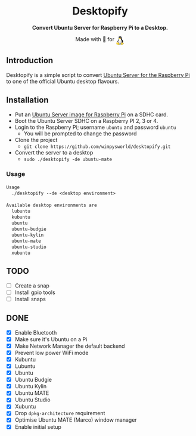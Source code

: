 <h1 align="center">
  <!-- <img src=".github/logo.png" alt="Quickemu" /> -->
  <br />
  Desktopify
</h1>

<p align="center"><b>Convert Ubuntu Server for Raspberry Pi to a Desktop.</b></p>
<!-- <div align="center"><img src=".github/screenshot.png" alt="Quickemu Screenshot" /></div> -->
<p align="center">Made with 💝 for <img src="https://raw.githubusercontent.com/anythingcodes/slack-emoji-for-techies/gh-pages/emoji/tux.png" align="top" width="24" /></p>

## Introduction

Desktopify is a simple script to convert
[Ubuntu Server for the Raspberry Pi](https://ubuntu.com/download/raspberry-pi)
to one of the official Ubuntu desktop flavours.

<!-- [![Replace VirtualBox with Bash & QEMU](https://img.youtube.com/vi/AOTYWEgw0hI/0.jpg)](https://www.youtube.com/watch?v=AOTYWEgw0hI) -->

## Installation

  * Put an [Ubuntu Server image for Raspberry Pi](https://ubuntu.com/download/raspberry-pi) on a SDHC card.
  * Boot the Ubuntu Server SDHC on a Raspberry PI 2, 3 or 4.
  * Login to the Raspberry Pi; username `ubuntu` and password `ubuntu`
      * You will be prompted to change the password
  * Clone the project
      * `git clone https://github.com/wimpysworld/desktopify.git`
  * Convert the server to a desktop
    * `sudo ./desktopify -de ubuntu-mate`

### Usage

```
Usage
  ./desktopify --de <desktop environment>

Available desktop environments are
  lubuntu
  kubuntu
  ubuntu
  ubuntu-budgie
  ubuntu-kylin
  ubuntu-mate
  ubuntu-studio
  xubuntu
```

## TODO

- [ ] Create a snap
- [ ] Install gpio tools
- [ ] Install snaps

## DONE

- [x] Enable Bluetooth
- [x] Make sure it's Ubuntu on a Pi
- [x] Make Network Manager the default backend
- [x] Prevent low power WiFi mode
- [x] Kubuntu
- [x] Lubuntu
- [x] Ubuntu
- [x] Ubuntu Budgie
- [x] Ubuntu Kylin
- [x] Ubuntu MATE
- [x] Ubuntu Studio
- [x] Xubuntu
- [x] Drop `dpkg-architecture` requirement
- [x] Optimise Ubuntu MATE (Marco) window manager
- [x] Enable initial setup
